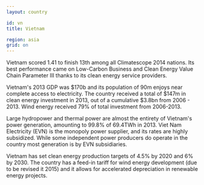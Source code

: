 ```yaml
---
layout: country

id: vn
title: Vietnam

region: asia
grid: on
---
```

Vietnam scored 1.41 to finish 13th among all Climatescope 2014 nations. Its best performance came on Low-Carbon Business and Clean Energy Value Chain Parameter III thanks to its clean energy service providers.

Vietnam's 2013 GDP was $170b and its population of 90m enjoys near complete access to electricity. The country received a total of $147m in clean energy investment in 2013, out of a cumulative $3.8bn from 2006 - 2013. Wind energy received 79% of total investment from 2006-2013.

Large hydropower and thermal power are almost the entirety of Vietnam's power generation, amounting to 99.8% of 69.4TWh in 2013. Viet Nam Electricity (EVN) is the monopoly power supplier, and its rates are highly subsidized. While some independent power producers do operate in the country most generation is by EVN subsidiaries.

Vietnam has set clean energy production targets of 4.5% by 2020 and 6% by 2030. The country has a feed-in tariff for wind energy development (due to be revised it 2015) and it allows for accelerated depreciation in renewable energy projects.